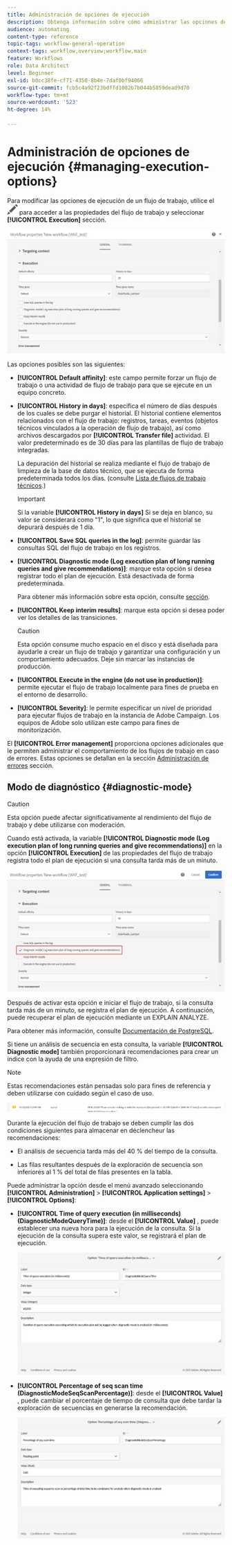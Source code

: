 ```yaml
---
title: Administración de opciones de ejecución
description: Obtenga información sobre cómo administrar las opciones de ejecución de flujos de trabajo.
audience: automating
content-type: reference
topic-tags: workflow-general-operation
context-tags: workflow,overview;workflow,main
feature: Workflows
role: Data Architect
level: Beginner
exl-id: b0cc38fe-cf71-4350-8b4e-7daf0bf94066
source-git-commit: fcb5c4a92f23bdffd1082b7b044b5859dead9d70
workflow-type: tm+mt
source-wordcount: '523'
ht-degree: 14%

---
```


# Administración de opciones de ejecución {#managing-execution-options}

Para modificar las opciones de ejecución de un flujo de trabajo, utilice el ![](assets/edit_darkgrey-24px.png) para acceder a las propiedades del flujo de trabajo y seleccionar **[!UICONTROL Execution]** sección.

![](assets/wkf_execution_6.png)

Las opciones posibles son las siguientes:

* **[!UICONTROL Default affinity]**: este campo permite forzar un flujo de trabajo o una actividad de flujo de trabajo para que se ejecute en un equipo concreto.

* **[!UICONTROL History in days]**: especifica el número de días después de los cuales se debe purgar el historial. El historial contiene elementos relacionados con el flujo de trabajo: registros, tareas, eventos (objetos técnicos vinculados a la operación de flujo de trabajo), así como archivos descargados por **[!UICONTROL Transfer file]** actividad. El valor predeterminado es de 30 días para las plantillas de flujo de trabajo integradas.

  La depuración del historial se realiza mediante el flujo de trabajo de limpieza de la base de datos técnico, que se ejecuta de forma predeterminada todos los días. (consulte [Lista de flujos de trabajo técnicos](../../administration/using/technical-workflows.md).)

  >[!IMPORTANT]
  >
  >Si la variable **[!UICONTROL History in days]** Si se deja en blanco, su valor se considerará como &quot;1&quot;, lo que significa que el historial se depurará después de 1 día.

* **[!UICONTROL Save SQL queries in the log]**: permite guardar las consultas SQL del flujo de trabajo en los registros.

* **[!UICONTROL Diagnostic mode (Log execution plan of long running queries and give recommendations)]**: marque esta opción si desea registrar todo el plan de ejecución. Está desactivada de forma predeterminada.

  Para obtener más información sobre esta opción, consulte [sección](#diagnostic-mode).

* **[!UICONTROL Keep interim results]**: marque esta opción si desea poder ver los detalles de las transiciones.

  >[!CAUTION]
  >
  >Esta opción consume mucho espacio en el disco y está diseñada para ayudarle a crear un flujo de trabajo y garantizar una configuración y un comportamiento adecuados. Deje sin marcar las instancias de producción.

* **[!UICONTROL Execute in the engine (do not use in production)]**: permite ejecutar el flujo de trabajo localmente para fines de prueba en el entorno de desarrollo.

* **[!UICONTROL Severity]**: le permite especificar un nivel de prioridad para ejecutar flujos de trabajo en la instancia de Adobe Campaign. Los equipos de Adobe solo utilizan este campo para fines de monitorización.

El **[!UICONTROL Error management]** proporciona opciones adicionales que le permiten administrar el comportamiento de los flujos de trabajo en caso de errores. Estas opciones se detallan en la sección [Administración de errores](../../automating/using/monitoring-workflow-execution.md#error-management) sección.

## Modo de diagnóstico {#diagnostic-mode}

>[!CAUTION]
>
>Esta opción puede afectar significativamente al rendimiento del flujo de trabajo y debe utilizarse con moderación.

Cuando está activada, la variable **[!UICONTROL Diagnostic mode (Log execution plan of long running queries and give recommendations)]** en la opción **[!UICONTROL Execution]** de las propiedades del flujo de trabajo registra todo el plan de ejecución si una consulta tarda más de un minuto.

![](assets/wkf_diagnostic.png)

Después de activar esta opción e iniciar el flujo de trabajo, si la consulta tarda más de un minuto, se registra el plan de ejecución. A continuación, puede recuperar el plan de ejecución mediante un EXPLAIN ANALYZE.

Para obtener más información, consulte [Documentación de PostgreSQL](https://www.postgresql.org/docs/9.4/using-explain.html).

Si tiene un análisis de secuencia en esta consulta, la variable **[!UICONTROL Diagnostic mode]** también proporcionará recomendaciones para crear un índice con la ayuda de una expresión de filtro.

>[!NOTE]
>
> Estas recomendaciones están pensadas solo para fines de referencia y deben utilizarse con cuidado según el caso de uso.

![](assets/wkf_diagnostic_4.png)

Durante la ejecución del flujo de trabajo se deben cumplir las dos condiciones siguientes para almacenar en déclencheur las recomendaciones:

* El análisis de secuencia tarda más del 40 % del tiempo de la consulta.

* Las filas resultantes después de la exploración de secuencia son inferiores al 1 % del total de filas presentes en la tabla.

Puede administrar la opción desde el menú avanzado seleccionando **[!UICONTROL Administration]** > **[!UICONTROL Application settings]** > **[!UICONTROL Options]**:

* **[!UICONTROL Time of query execution (in milliseconds)(DiagnosticModeQueryTime)]**: desde el **[!UICONTROL Value]** , puede establecer una nueva hora para la ejecución de la consulta. Si la ejecución de la consulta supera este valor, se registrará el plan de ejecución.

  ![](assets/wkf_diagnostic_2.png)

* **[!UICONTROL Percentage of seq scan time (DiagnosticModeSeqScanPercentage)]**: desde el **[!UICONTROL Value]** , puede cambiar el porcentaje de tiempo de consulta que debe tardar la exploración de secuencias en generarse la recomendación.

  ![](assets/wkf_diagnostic_3.png)
